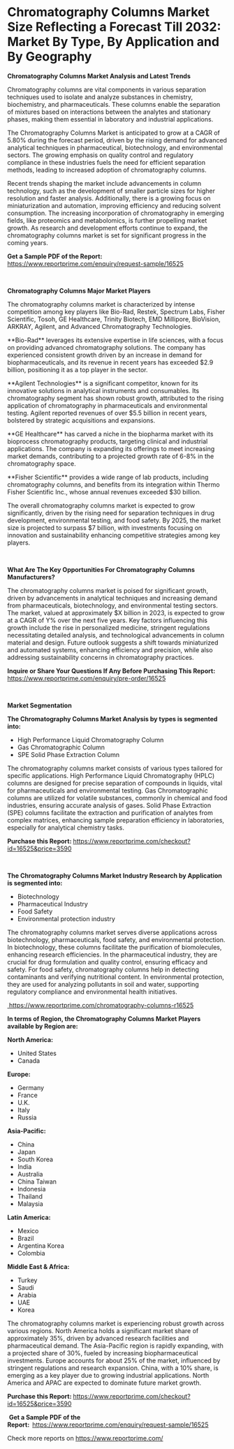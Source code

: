 <p><h1>Chromatography Columns Market Size Reflecting a Forecast Till 2032: Market By Type, By Application and By Geography</h1></p><p><strong>Chromatography Columns Market Analysis and Latest Trends</strong></p>
<p><p>Chromatography columns are vital components in various separation techniques used to isolate and analyze substances in chemistry, biochemistry, and pharmaceuticals. These columns enable the separation of mixtures based on interactions between the analytes and stationary phases, making them essential in laboratory and industrial applications.</p><p>The Chromatography Columns Market is anticipated to grow at a CAGR of 5.80% during the forecast period, driven by the rising demand for advanced analytical techniques in pharmaceutical, biotechnology, and environmental sectors. The growing emphasis on quality control and regulatory compliance in these industries fuels the need for efficient separation methods, leading to increased adoption of chromatography columns.</p><p>Recent trends shaping the market include advancements in column technology, such as the development of smaller particle sizes for higher resolution and faster analysis. Additionally, there is a growing focus on miniaturization and automation, improving efficiency and reducing solvent consumption. The increasing incorporation of chromatography in emerging fields, like proteomics and metabolomics, is further propelling market growth. As research and development efforts continue to expand, the chromatography columns market is set for significant progress in the coming years.</p></p>
<p><strong>Get a Sample PDF of the Report:&nbsp;</strong> <a href="https://www.reportprime.com/enquiry/request-sample/16525?utm_campaign=3211&utm_medium=2&utm_source=Github&utm_content=ia&utm_term=17032025&utm_id=chromatography-columns">https://www.reportprime.com/enquiry/request-sample/16525</a></p>
<p>&nbsp;</p>
<p><strong>Chromatography Columns Major Market Players</strong></p>
<p><p>The chromatography columns market is characterized by intense competition among key players like Bio-Rad, Restek, Spectrum Labs, Fisher Scientific, Tosoh, GE Healthcare, Trinity Biotech, EMD Millipore, BioVision, ARKRAY, Agilent, and Advanced Chromatography Technologies. </p><p>**Bio-Rad** leverages its extensive expertise in life sciences, with a focus on providing advanced chromatography solutions. The company has experienced consistent growth driven by an increase in demand for biopharmaceuticals, and its revenue in recent years has exceeded $2.9 billion, positioning it as a top player in the sector.</p><p>**Agilent Technologies** is a significant competitor, known for its innovative solutions in analytical instruments and consumables. Its chromatography segment has shown robust growth, attributed to the rising application of chromatography in pharmaceuticals and environmental testing. Agilent reported revenues of over $5.5 billion in recent years, bolstered by strategic acquisitions and expansions.</p><p>**GE Healthcare** has carved a niche in the biopharma market with its bioprocess chromatography products, targeting clinical and industrial applications. The company is expanding its offerings to meet increasing market demands, contributing to a projected growth rate of 6-8% in the chromatography space.</p><p>**Fisher Scientific** provides a wide range of lab products, including chromatography columns, and benefits from its integration within Thermo Fisher Scientific Inc., whose annual revenues exceeded $30 billion. </p><p>The overall chromatography columns market is expected to grow significantly, driven by the rising need for separation techniques in drug development, environmental testing, and food safety. By 2025, the market size is projected to surpass $7 billion, with investments focusing on innovation and sustainability enhancing competitive strategies among key players.</p></p>
<p>&nbsp;</p>
<p><strong>What Are The Key Opportunities For Chromatography Columns Manufacturers?</strong></p>
<p><p>The chromatography columns market is poised for significant growth, driven by advancements in analytical techniques and increasing demand from pharmaceuticals, biotechnology, and environmental testing sectors. The market, valued at approximately $X billion in 2023, is expected to grow at a CAGR of Y% over the next five years. Key factors influencing this growth include the rise in personalized medicine, stringent regulations necessitating detailed analysis, and technological advancements in column material and design. Future outlook suggests a shift towards miniaturized and automated systems, enhancing efficiency and precision, while also addressing sustainability concerns in chromatography practices.</p></p>
<p><strong>Inquire or Share Your Questions If Any Before Purchasing This Report:</strong> <a href="https://www.reportprime.com/enquiry/pre-order/16525?utm_campaign=3211&utm_medium=2&utm_source=Github&utm_content=ia&utm_term=17032025&utm_id=chromatography-columns">https://www.reportprime.com/enquiry/pre-order/16525</a></p>
<p>&nbsp;</p>
<p><strong>Market Segmentation</strong></p>
<p><strong>The Chromatography Columns Market Analysis by types is segmented into:</strong></p>
<p><ul><li>High Performance Liquid Chromatography Column</li><li>Gas Chromatographic Column</li><li>SPE Solid Phase Extraction Column</li></ul></p>
<p><p>The chromatography columns market consists of various types tailored for specific applications. High Performance Liquid Chromatography (HPLC) columns are designed for precise separation of compounds in liquids, vital for pharmaceuticals and environmental testing. Gas Chromatographic columns are utilized for volatile substances, commonly in chemical and food industries, ensuring accurate analysis of gases. Solid Phase Extraction (SPE) columns facilitate the extraction and purification of analytes from complex matrices, enhancing sample preparation efficiency in laboratories, especially for analytical chemistry tasks.</p></p>
<p><strong>Purchase this Report:&nbsp;</strong><a href="https://www.reportprime.com/checkout?id=16525&price=3590&utm_campaign=3211&utm_medium=2&utm_source=Github&utm_content=ia&utm_term=17032025&utm_id=chromatography-columns">https://www.reportprime.com/checkout?id=16525&price=3590</a></p>
<p>&nbsp;</p>
<p><strong>The Chromatography Columns Market Industry Research by Application is segmented into:</strong></p>
<p><ul><li>Biotechnology</li><li>Pharmaceutical Industry</li><li>Food Safety</li><li>Environmental protection industry</li></ul></p>
<p><p>The chromatography columns market serves diverse applications across biotechnology, pharmaceuticals, food safety, and environmental protection. In biotechnology, these columns facilitate the purification of biomolecules, enhancing research efficiencies. In the pharmaceutical industry, they are crucial for drug formulation and quality control, ensuring efficacy and safety. For food safety, chromatography columns help in detecting contaminants and verifying nutritional content. In environmental protection, they are used for analyzing pollutants in soil and water, supporting regulatory compliance and environmental health initiatives.</p></p>
<p><a href="https://www.reportprime.com/chromatography-columns-r16525?utm_campaign=3211&utm_medium=2&utm_source=Github&utm_content=ia&utm_term=17032025&utm_id=chromatography-columns">&nbsp;https://www.reportprime.com/chromatography-columns-r16525</a></p>
<p><strong>In terms of Region, the Chromatography Columns Market Players available by Region are:</strong></p>
<p>
    <p> <strong> North America: </strong>
        <ul>
            <li>United States</li>
            <li>Canada</li>
        </ul>
        </p> 
    <p> <strong> Europe: </strong>
        <ul>
            <li>Germany</li>
            <li>France</li>
            <li>U.K.</li>
            <li>Italy</li>
            <li>Russia</li>
        </ul>
        </p> 
    <p> <strong> Asia-Pacific: </strong>
        <ul>
            <li>China</li>
            <li>Japan</li>
            <li>South Korea</li>
            <li>India</li>
            <li>Australia</li>
            <li>China Taiwan</li>
            <li>Indonesia</li>
            <li>Thailand</li>
            <li>Malaysia</li>
        </ul>
        </p> 
    <p> <strong> Latin America: </strong>
        <ul>
            <li>Mexico</li>
            <li>Brazil</li>
            <li>Argentina Korea</li>
            <li>Colombia</li>
        </ul>
        </p> 
    <p> <strong> Middle East & Africa: </strong>
        <ul>
            <li>Turkey</li>
            <li>Saudi</li>
            <li>Arabia</li>
            <li>UAE</li>
            <li>Korea</li>
        </ul>
    </p>
    </p>
<p><p>The chromatography columns market is experiencing robust growth across various regions. North America holds a significant market share of approximately 35%, driven by advanced research facilities and pharmaceutical demand. The Asia-Pacific region is rapidly expanding, with a projected share of 30%, fueled by increasing biopharmaceutical investments. Europe accounts for about 25% of the market, influenced by stringent regulations and research expansion. China, with a 10% share, is emerging as a key player due to growing industrial applications. North America and APAC are expected to dominate future market growth.</p></p>
<p><strong>Purchase this Report: </strong><a href="https://www.reportprime.com/checkout?id=16525&price=3590&utm_campaign=3211&utm_medium=2&utm_source=Github&utm_content=ia&utm_term=17032025&utm_id=chromatography-columns">https://www.reportprime.com/checkout?id=16525&price=3590</a></p>
<p>&nbsp;<strong>Get a Sample PDF of the Report:&nbsp;&nbsp;</strong><a href="https://www.reportprime.com/enquiry/request-sample/16525?utm_campaign=3211&utm_medium=2&utm_source=Github&utm_content=ia&utm_term=17032025&utm_id=chromatography-columns">https://www.reportprime.com/enquiry/request-sample/16525</a></p>
<p><strong></strong></p>
<p>Check more reports on <a href="https://www.reportprime.com/?utm_campaign=3211&utm_medium=2&utm_source=Github&utm_content=ia&utm_term=17032025&utm_id=chromatography-columns">https://www.reportprime.com/</a></p>